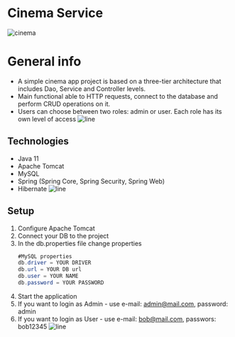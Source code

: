 # Cinema Service
![cinema](https://pro.sony/s3/2017/04/08151948/main-banner_1600x450.jpg)
# General info
* A simple cinema app project is based on a three-tier architecture that includes Dao, Service and Controller levels.
* Main functional  able to  HTTP requests, connect to the database and perform CRUD operations on it.
* Users can choose between two roles: admin or user. Each role has its own level of access
  ![line](https://raw.githubusercontent.com/andreasbm/readme/master/assets/lines/rainbow.png)
## Technologies
* Java 11
* Apache Tomcat
* MySQL
* Spring (Spring Core, Spring Security, Spring Web)
* Hibernate
  ![line](https://raw.githubusercontent.com/andreasbm/readme/master/assets/lines/rainbow.png)
## Setup
1. Configure Apache Tomcat
2. Connect your DB to the project
3. In the db.properties file change properties
   ``` java
   #MySQL properties
   db.driver = YOUR DRIVER
   db.url = YOUR DB url
   db.user = YOUR NAME
   db.password = YOUR PASSWORD
   ```
5. Start the application
6. If you want to login as Admin - use e-mail: admin@mail.com, password: admin
7. If you want to login as User - use e-mail: bob@mail.com, passwors: bob12345
  ![line](https://raw.githubusercontent.com/andreasbm/readme/master/assets/lines/rainbow.png)
